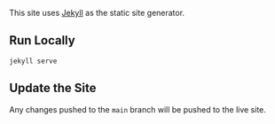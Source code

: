 This site uses [Jekyll](https://jekyllrb.com/) as the static site generator.

## Run Locally

`jekyll serve`

## Update the Site

Any changes pushed to the `main` branch will be pushed to the live site.